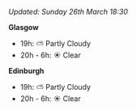 *Updated: Sunday 26th March 18:30*

**Glasgow**

* 19h: :partly_sunny: Partly Cloudy
* 20h - 6h: :sunny: Clear

**Edinburgh**

* 19h: :partly_sunny: Partly Cloudy
* 20h - 6h: :sunny: Clear
